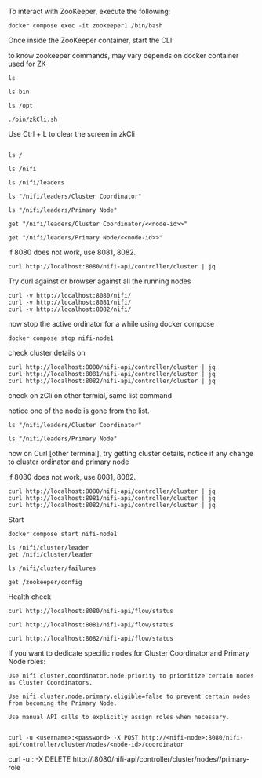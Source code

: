 To interact with ZooKeeper, execute the following:

```
docker compose exec -it zookeeper1 /bin/bash
```


Once inside the ZooKeeper container, start the CLI:

to know zookeeper commands, may vary depends on docker container used for ZK
```
ls

ls bin

ls /opt
```

```
./bin/zkCli.sh
```

Use Ctrl + L to clear the screen in zkCli

```

ls /

ls /nifi

ls /nifi/leaders

```

```
ls "/nifi/leaders/Cluster Coordinator"
```

```
ls "/nifi/leaders/Primary Node"
```

```
get "/nifi/leaders/Cluster Coordinator/<<node-id>>"
```


```
get "/nifi/leaders/Primary Node/<<node-id>>"
```


if 8080 does not work, use 8081, 8082.

```
curl http://localhost:8080/nifi-api/controller/cluster | jq
```

Try curl against or browser against all the running nodes
```
curl -v http://localhost:8080/nifi/
curl -v http://localhost:8081/nifi/
curl -v http://localhost:8082/nifi/

```

now stop the active ordinator for a while using docker compose

```
docker compose stop nifi-node1
```


check cluster details on 

```
curl http://localhost:8080/nifi-api/controller/cluster | jq
curl http://localhost:8081/nifi-api/controller/cluster | jq
curl http://localhost:8082/nifi-api/controller/cluster | jq
```

check on zCli on other termial, same list command

notice one of the node is gone from the list.

```
ls "/nifi/leaders/Cluster Coordinator"
```

```
ls "/nifi/leaders/Primary Node"
```


now on Curl [other terminal],  try getting cluster details, notice if any change to cluster ordinator and primary node


if 8080 does not work, use 8081, 8082.

```
curl http://localhost:8080/nifi-api/controller/cluster | jq
curl http://localhost:8081/nifi-api/controller/cluster | jq
curl http://localhost:8082/nifi-api/controller/cluster | jq
```

Start 

```
docker compose start nifi-node1
```


```
ls /nifi/cluster/leader
get /nifi/cluster/leader
```

```
ls /nifi/cluster/failures
```


```
get /zookeeper/config
```

Health check


```
curl http://localhost:8080/nifi-api/flow/status

curl http://localhost:8081/nifi-api/flow/status

curl http://localhost:8082/nifi-api/flow/status
```



 If you want to dedicate specific nodes for Cluster Coordinator and Primary Node roles:

    Use nifi.cluster.coordinator.node.priority to prioritize certain nodes as Cluster Coordinators.

    Use nifi.cluster.node.primary.eligible=false to prevent certain nodes from becoming the Primary Node.

    Use manual API calls to explicitly assign roles when necessary.


    curl -u <username>:<password> -X POST http://<nifi-node>:8080/nifi-api/controller/cluster/nodes/<node-id>/coordinator

curl -u <username>:<password> -X DELETE http://<nifi-node>:8080/nifi-api/controller/cluster/nodes/<node-id>/primary-role


